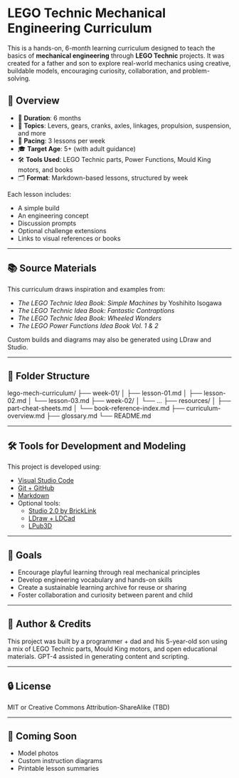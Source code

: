 # LEGO Technic Mechanical Engineering Curriculum

This is a hands-on, 6-month learning curriculum designed to teach the basics of **mechanical engineering** through **LEGO Technic** projects. It was created for a father and son to explore real-world mechanics using creative, buildable models, encouraging curiosity, collaboration, and problem-solving.

## 🧱 Overview

- 📅 **Duration**: 6 months  
- 🧠 **Topics**: Levers, gears, cranks, axles, linkages, propulsion, suspension, and more  
- 🔁 **Pacing**: 3 lessons per week  
- 🎓 **Target Age**: 5+ (with adult guidance)  
- 🛠️ **Tools Used**: LEGO Technic parts, Power Functions, Mould King motors, and books  
- 🗂️ **Format**: Markdown-based lessons, structured by week

Each lesson includes:
- A simple build
- An engineering concept
- Discussion prompts
- Optional challenge extensions
- Links to visual references or books

---

## 📚 Source Materials

This curriculum draws inspiration and examples from:

- *The LEGO Technic Idea Book: Simple Machines* by Yoshihito Isogawa
- *The LEGO Technic Idea Book: Fantastic Contraptions*
- *The LEGO Technic Idea Book: Wheeled Wonders*
- *The LEGO Power Functions Idea Book Vol. 1 & 2*

Custom builds and diagrams may also be generated using LDraw and Studio.

---

## 📂 Folder Structure

lego-mech-curriculum/
├── week-01/
│ ├── lesson-01.md
│ ├── lesson-02.md
│ └── lesson-03.md
├── week-02/
│ └── ...
├── resources/
│ ├── part-cheat-sheets.md
│ └── book-reference-index.md
├── curriculum-overview.md
├── glossary.md
└── README.md


---

## 🛠️ Tools for Development and Modeling

This project is developed using:
- [Visual Studio Code](https://code.visualstudio.com/)
- [Git + GitHub](https://github.com/)
- [Markdown](https://www.markdownguide.org/)
- Optional tools:
  - [Studio 2.0 by BrickLink](https://www.bricklink.com/v3/studio/download.page)
  - [LDraw + LDCad](https://www.ldraw.org/)
  - [LPub3D](https://github.com/trevorsandy/lpub3d)

---

## 🚀 Goals

- Encourage playful learning through real mechanical principles  
- Develop engineering vocabulary and hands-on skills  
- Create a sustainable learning archive for reuse or sharing  
- Foster collaboration and curiosity between parent and child

---

## 🧠 Author & Credits

This project was built by a programmer + dad and his 5-year-old son using a mix of LEGO Technic parts, Mould King motors, and open educational materials. GPT-4 assisted in generating content and scripting.

---

## 🔒 License

MIT or Creative Commons Attribution-ShareAlike (TBD)

---

## 📸 Coming Soon

- Model photos
- Custom instruction diagrams
- Printable lesson summaries
